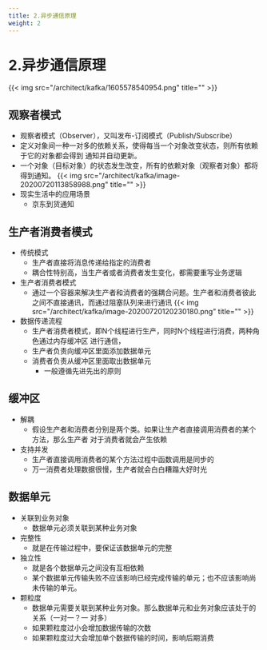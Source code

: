 ```yaml
---
title: 2.异步通信原理
weight: 2
---
```

# 2.异步通信原理
{{< img src="/architect/kafka/1605578540954.png" title="" >}}
## 观察者模式
* 观察者模式（Observer），又叫发布-订阅模式（Publish/Subscribe） 
* 定义对象间一种一对多的依赖关系，使得每当一个对象改变状态，则所有依赖于它的对象都会得到 通知并自动更新。 
* 一个对象（目标对象）的状态发生改变，所有的依赖对象（观察者对象）都将得到通知。
{{< img src="/architect/kafka/image-20200720113858988.png" title="" >}}
* 现实生活中的应用场景
    * 京东到货通知
    
## 生产者消费者模式
* 传统模式
    * 生产者直接将消息传递给指定的消费者
    * 耦合性特别高，当生产者或者消费者发生变化，都需要重写业务逻辑
* 生产者消费者模式
    * 通过一个容器来解决生产者和消费者的强耦合问题。生产者和消费者彼此之间不直接通讯，而通过阻塞队列来进行通讯
    {{< img src="/architect/kafka/image-20200720120230180.png" title="" >}}
* 数据传递流程
    * 生产者消费者模式，即N个线程进行生产，同时N个线程进行消费，两种角色通过内存缓冲区 进行通信，
    * 生产者负责向缓冲区里面添加数据单元
    * 消费者负责从缓冲区里面取出数据单元
        * 一般遵循先进先出的原则
## 缓冲区
* 解耦
    * 假设生产者和消费者分别是两个类。如果让生产者直接调用消费者的某个方法，那么生产者 对于消费者就会产生依赖
* 支持并发
    * 生产者直接调用消费者的某个方法过程中函数调用是同步的
    * 万一消费者处理数据很慢，生产者就会白白糟蹋大好时光

## 数据单元
* 关联到业务对象
    * 数据单元必须关联到某种业务对象
* 完整性
    * 就是在传输过程中，要保证该数据单元的完整
* 独立性
    * 就是各个数据单元之间没有互相依赖
    * 某个数据单元传输失败不应该影响已经完成传输的单元；也不应该影响尚未传输的单元。
* 颗粒度
    * 数据单元需要关联到某种业务对象。那么数据单元和业务对象应该处于的关系（一对一？一 对多）
    * 如果颗粒度过小会增加数据传输的次数
    * 如果颗粒度过大会增加单个数据传输的时间，影响后期消费
